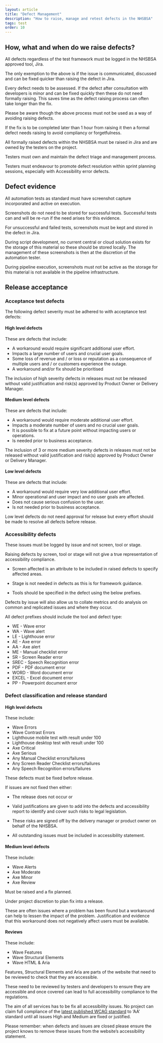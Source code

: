 ```yaml
---
layout: article
title: "Defect Management"
description: "How to raise, manage and retest defects in the NHSBSA"
tags: test
order: 10
---
```


## How, what and when do we raise defects?

All defects regardless of the test framework must be logged in the NHSBSA approved tool, Jira.

The only exemption to the above is if the issue is communicated, discussed and can be fixed quicker than raising the defect in Jira. 

Every defect needs to be assessed. If the defect after consultation with developers is minor and can be fixed quickly then these do not need formally raising. This saves time as the defect raising process can often take longer than the fix.

Please be aware though the above process must not be used as a way of avoiding raising defects.          

If the fix is to be completed later than 1 hour from raising it then a formal defect needs raising to avoid compliancy or forgetfulness.

All formally raised defects within the NHSBSA must be raised in Jira and are owned by the testers on the project.

Testers must own and maintain the defect triage and management process.

Testers must endeavour to promote defect resolution within sprint planning sessions, especially with Accessibility error defects.

## Defect evidence

All automation tests as standard must have screenshot capture incorporated and active on execution.

Screenshots do not need to be stored for successful tests. Successful tests can and will be re-run if the need arises for this evidence.

For unsuccessful and failed tests, screenshots must be kept and stored in the defect in Jira. 

During script development, no current central or cloud solution exists for the storage of this material so these should be stored locally. The management of these screenshots is then at the discretion of the automation tester.

During pipeline execution, screenshots must not be active as the storage for this material is not available in the pipeline infrastructure. 

## Release acceptance

### Acceptance test defects

The following defect severity must be adhered to with acceptance test defects:

#### High level defects

These are defects that include:
- A workaround would require significant additional user effort.
- Impacts a large number of users and crucial user goals.
- Some loss of revenue and / or loss or reputation as a consequence of multiple users and / or customers experience the outage.
- A workaround and/or fix should be prioritised

The inclusion of high severity defects in releases must not be released without valid justification and risk(s) approved by Product Owner or Delivery Manager.

#### Medium level defects

These are defects that include:
- A workaround would require moderate additional user effort.
- Impacts a moderate number of users and no crucial user goals.
- It is possible to fix at a future point without impacting users or operations.
- Is needed prior to business acceptance.

The inclusion of 3 or more medium severity defects in releases must not be released without valid justification and risk(s) approved by Product Owner or Delivery Manager.

#### Low level defects

These are defects that include:
- A workaround would require very low additional user effort.
- Minor operational and user impact and no user goals are affected.
- Does not cause serious confusion to the user.
- Is not needed prior to business acceptance.

Low level defects do not need approval for release but every effort should be made to resolve all defects before release.

### Accessibility defects

These issues must be logged by issue and not screen, tool or stage.

Raising defects by screen, tool or stage will not give a true representation of accessibility compliance.

- Screen affected is an attribute to be included in raised defects to specify affected areas.

- Stage is not needed in defects as this is for framework guidance.

- Tools should be specified in the defect using the below prefixes.


Defects by issue will also allow us to collate metrics and do analysis on common and replicated issues and where they occur.

All defect prefixes should include the tool and defect type:

- WE - Wave error
- WA - Wave alert
- LE - Lighthouse error
- AE - Axe error
- AA - Axe alert
- ME - Manual checklist error
- SR - Screen Reader error
- SREC - Speech Recognition error
- PDF - PDF document error
- WORD - Word document error
- EXCEL - Excel document error
- PP - Powerpoint document error

### Defect classification and release standard

#### High level defects

These include:
- Wave Errors
- Wave Contrast Errors
- Lighthouse mobile test with result under 100
- Lighthouse desktop test with result under 100
- Axe Critical
- Axe Serious
- Any Manual Checklist errors/failures
- Any Screen Reader Checklist errors/failures
- Any Speech Recognition errors/failures

These defects must be fixed before release.

If issues are not fixed then either:

- The release does not occur or

- Valid justifications are given to add into the defects and accessibility report to identify and cover such risks to legal legislation.

- These risks are signed off by the delivery manager or product owner on behalf of the NHSBSA.

- All outstanding issues must be included in accessibility statement.

#### Medium level defects

These include:
- Wave Alerts
- Axe Moderate
- Axe Minor
- Axe Review

Must be raised and a fix planned.

Under project discretion to plan fix into a release. 

These are often issues where a problem has been found but a workaround can help to lessen the impact of the problem. Justification and evidence that this workaround does not negatively affect users must be available.

#### Reviews

These include:
- Wave Features
- Wave Structural Elements
- Wave HTML & Aria

Features, Structural Elements and Aria are parts of the website that need to be reviewed to check that they are accessible.

These need to be reviewed by testers and developers to ensure they are accessible and once covered can lead to full accessibility compliance to the regulations.

The aim of all services has to be fix all accessibility issues. No project can claim full compliance of the [latest published WCAG standard](https://www.w3.org/WAI/standards-guidelines/wcag/) to ‘AA’ standard until all issues High and Medium are fixed or justified.

Please remember: when defects and issues are closed please ensure the project knows to remove these issues from the website’s accessibility statement.